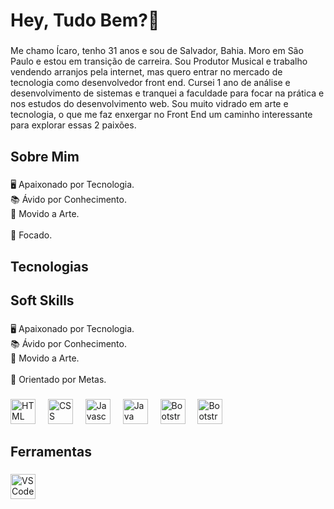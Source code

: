 <h1 align="left">Hey, Tudo Bem?👋 </h1>

###

<p align="left">Me chamo Ícaro, tenho 31 anos e sou de Salvador, Bahia. Moro em São Paulo e estou em transição de carreira. Sou Produtor Musical e trabalho vendendo arranjos pela internet, mas quero entrar no mercado de tecnologia como desenvolvedor front end. Cursei 1 ano de análise e desenvolvimento de sistemas e tranquei a faculdade para focar na prática e nos estudos do desenvolvimento web. Sou muito vidrado em arte e tecnologia, o que me faz enxergar no Front End um caminho interessante para explorar essas 2 paixões.
</p>

###

<h2 align="left">Sobre Mim</h2>

###

<p align="left">🖥️ Apaixonado por Tecnologia.<br>📚 Ávido por Conhecimento.<br>🎨 Movido a Arte.<br> <br>🎯 Focado.</p>

###

<h2 align="left">Tecnologias</h2>

###

<h2 align="left">Soft Skills</h2>

###

<p align="left">🖥️ Apaixonado por Tecnologia.<br>📚 Ávido por Conhecimento.<br>🎨 Movido a Arte.<br> <br>🎯 Orientado por Metas.</p>

###

<div align="left">
  <img src="https://upload.wikimedia.org/wikipedia/commons/thumb/6/61/HTML5_logo_and_wordmark.svg/512px-HTML5_logo_and_wordmark.svg.png" height="40" alt="HTML Logo"  />
  <img width="12" />
  <img src="https://upload.wikimedia.org/wikipedia/commons/thumb/d/d5/CSS3_logo_and_wordmark.svg/363px-CSS3_logo_and_wordmark.svg.png" height="40" alt="CSS Logo"  />
  <img width="12" />
  <img src="https://cdn.jsdelivr.net/gh/devicons/devicon/icons/javascript/javascript-original.svg" height="40" alt="Javascript Logo"  />
  <img width="12" />
  <img src="https://upload.wikimedia.org/wikipedia/pt/thumb/3/30/Java_programming_language_logo.svg/800px-Java_programming_language_logo.svg.png" height="40" alt="Java Logo"  />
  <img width="12" />
  <img src="https://upload.wikimedia.org/wikipedia/commons/thumb/b/b2/Bootstrap_logo.svg/1280px-Bootstrap_logo.svg.png" height="40" alt="Bootstrap Logo"  />
  <img width="12" />
    <img src="https://upload.wikimedia.org/wikipedia/commons/thumb/a/a7/React-icon.svg/1024px-React-icon.svg.png" height="40" alt="Bootstrap Logo"  />
  <img width="12" />
</div>

###

<h2 align="left">Ferramentas</h2>

###

<div align="left">
  <img src="https://upload.wikimedia.org/wikipedia/commons/thumb/9/9a/Visual_Studio_Code_1.35_icon.svg/1024px-Visual_Studio_Code_1.35_icon.svg.png" height="40" alt="VSCode Logo"  />
  <img width="12" />
</div>

###
